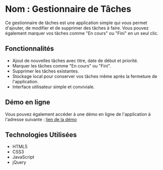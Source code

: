 # Nom : Gestionnaire de Tâches

Ce gestionnaire de tâches est une application simple qui vous permet d'ajouter, de modifier et de supprimer des tâches à faire. Vous pouvez également marquer vos tâches comme "En cours" ou "Fini" en un seul clic.

## Fonctionnalités

- Ajout de nouvelles tâches avec titre, date de début et priorité.
- Marquer les tâches comme "En cours" ou "Fini".
- Supprimer les tâches existantes.
- Stockage local pour conserver vos tâches même après la fermeture de l'application.
- Interface utilisateur simple et conviviale.

## Démo en ligne

Vous pouvez également accéder à une démo en ligne de l'application à l'adresse suivante : [lien de la démo](https://s0ul3y.github.io/Tache_gestion/)

## Technologies Utilisées

- HTML5
- CSS3
- JavaScript
- jQuery

